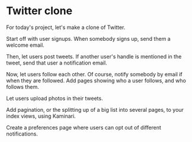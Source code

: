 Twitter clone
======================================================
For today's project, let's make a clone of Twitter.

Start off with user signups. When somebody signs up, send them a welcome email.

Then, let users post tweets. If another user's handle is mentioned in the tweet, send that user a notification email.

Now, let users follow each other. Of course, notify somebody by email if when they are followed. Add pages showing who a user follows, and who follows them.

Let users upload photos in their tweets.

Add pagination, or the splitting up of a big list into several pages, to your index views, using Kaminari.

Create a preferences page where users can opt out of different notifications.

